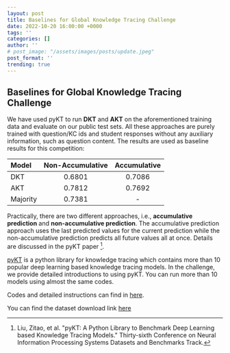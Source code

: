 ```yaml
---
layout: post
title: Baselines for Global Knowledge Tracing Challenge 
date: 2022-10-20 16:00:00 +0000
tags: ''
categories: []
author: ''
# post_image: "/assets/images/posts/update.jpeg"
post_format: ''
trending: true
---
```


## Baselines for Global Knowledge Tracing Challenge

We have used pyKT to run **DKT** and **AKT** on the aforementioned training data and evaluate on our public test sets. All these approaches are purely trained with question/KC ids and student responses without any auxiliary information, such as question content. The results are used as baseline results for this competition:



| Model    | Non-Accumulative | Accumulative |
| :------- | :--------------: | :----------: |
| DKT      |      0.6801      |    0.7086    |
| AKT      |      0.7812      |    0.7692    |
| Majority |      0.7381      |      -       |


Practically, there are two different approaches, i.e., **accumulative prediction** and **non-accumulative prediction**. The accumulative prediction approach uses the last predicted values for the current prediction while the non-accumulative prediction predicts all future values all at once. Details are discussed in the pyKT paper [^1].


[pyKT](https://pykt.org/) is a python library for knowledge tracing which contains more than 10 popular deep learning based knowledge tracing models. In the challenge, we provide detailed introductions to using pyKT. You can run more than 10 models using almost the same codes.

Codes and detailed instructions can find in [here](https://github.com/pykt-team/pykt-toolkit/tree/main/examples/competitions/aaai2023_competition).

You can find the dataset download link [here](http://ai4ed.cc/competitions/aaai2023competition)

[^1]: Liu, Zitao, et al. "pyKT: A Python Library to Benchmark Deep Learning based Knowledge Tracing Models." Thirty-sixth Conference on Neural Information Processing Systems Datasets and Benchmarks Track.
